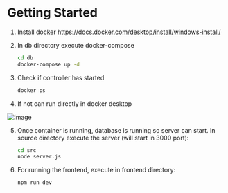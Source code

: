 # Getting Started

1. Install docker https://docs.docker.com/desktop/install/windows-install/
2. In db directory execute docker-compose
    
    ```bash
    cd db
    docker-compose up -d
    ```
    
3. Check if controller has started
    
    ```bash
    docker ps
    ```
    
4. If not can run directly in docker desktop

![image](https://github.com/user-attachments/assets/461bd157-eeff-44ec-83f1-2cc5d809f099)


5. Once container is running, database is running so server can start. In source directory execute the server (will start in 3000 port):
    
    ```bash
    cd src
    node server.js
    ```
    
7. For running the frontend, execute in frontend directory:
    
    ```bash
    npm run dev
    ```
